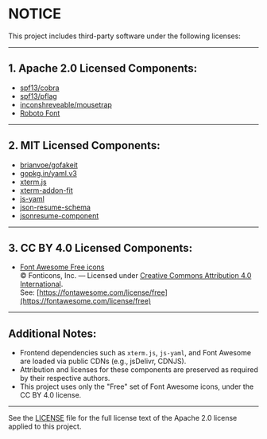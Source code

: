 # NOTICE

This project includes third-party software under the following licenses:

---

## 1. Apache 2.0 Licensed Components:
- [spf13/cobra](https://github.com/spf13/cobra)  
- [spf13/pflag](https://github.com/spf13/pflag)  
- [inconshreveable/mousetrap](https://github.com/inconshreveable/mousetrap)  
- [Roboto Font](https://fonts.google.com/specimen/Roboto)

---

## 2. MIT Licensed Components:
- [brianvoe/gofakeit](https://github.com/brianvoe/gofakeit)  
- [gopkg.in/yaml.v3](https://gopkg.in/yaml.v3)  
- [xterm.js](https://github.com/xtermjs/xterm.js)  
- [xterm-addon-fit](https://github.com/xtermjs/xterm.js/tree/master/addons/xterm-addon-fit)  
- [js-yaml](https://github.com/nodeca/js-yaml)  
- [json-resume-schema](https://github.com/jsonresume/resume-schema)  
- [jsonresume-component](https://github.com/scottnath/jsonresume-component)

---

## 3. CC BY 4.0 Licensed Components:
- [Font Awesome Free icons](https://fontawesome.com)  
  © Fonticons, Inc. — Licensed under [Creative Commons Attribution 4.0 International](https://creativecommons.org/licenses/by/4.0/).  
  See: [https://fontawesome.com/license/free](https://fontawesome.com/license/free)

---

## Additional Notes:
- Frontend dependencies such as `xterm.js`, `js-yaml`, and Font Awesome are loaded via public CDNs (e.g., jsDelivr, CDNJS).
- Attribution and licenses for these components are preserved as required by their respective authors.
- This project uses only the "Free" set of Font Awesome icons, under the CC BY 4.0 license.

---

See the [LICENSE](LICENSE.md) file for the full license text of the Apache 2.0 license applied to this project.
